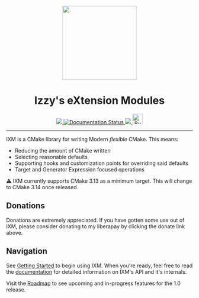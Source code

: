 <p align="center">
  <img width="200" height="200" src="https://ixm.one/assets/img/logo.png">
</p>
<h1 align="center">Izzy's eXtension Modules</h1>
<p align="center">
  <a href="LICENSE.md" target="_blank" rel="noopener noreferrer">
    <img src="https://img.shields.io/github/license/slurps-mad-rips/ixm.svg?style=for-the-badge">
  </a>
  <a href='https://docs.ixm.one/en/latest/?badge=latest'>
    <img alt="Documentation Status" src="https://img.shields.io/readthedocs/ixm.svg?style=for-the-badge">
  </a>
  <a href="https://liberapay.com/slurps-mad-rips/donate" target="_blank" rel="noopener noreferrer">
    <img src="https://liberapay.com/assets/widgets/donate.svg">
  </a>
  <a href='https://ko-fi.com/V7V66HAG' target="_blank" rel="noopener noreferrer">
    <img height='28' src='https://az743702.vo.msecnd.net/cdn/kofi5.png' alt='Buy Me a Coffee at ko-fi.com' />
  </a>
</p>
<hr>

IXM is a CMake library for writing Modern *flexible* CMake. This means:

 * Reducing the amount of CMake written
 * Selecting reasonable defaults
 * Supporting hooks and customization points for overriding said defaults
 * Target and Generator Expression focused operations

:warning: IXM currently supports CMake 3.13 as a minimum target. This will
change to CMake 3.14 once released.

## Donations

Donations are extremely appreciated. If you have gotten some use out of IXM,
please consider donating to my liberapay by clicking the donate link above.

## Navigation

See [Getting Started][1] to begin using
IXM. When you're ready, feel free to read the
[documentation][2] for detailed information on IXM's API
and it's internals.

Visit the [Roadmap][3] to see upcoming and
in-progress features for the 1.0 release.

[1]: https://docs.ixm.one/en/latest/tutorial.html
[2]: https://docs.ixm.one
[3]: https://github.com/slurps-mad-rips/ixm/projects/1
